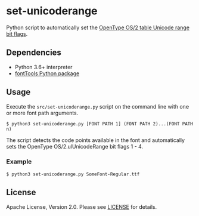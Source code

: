 # set-unicoderange

Python script to automatically set the [OpenType OS/2 table Unicode range bit flags](https://docs.microsoft.com/en-us/typography/opentype/spec/os2#ur).

## Dependencies

- Python 3.6+ interpreter
- [fontTools Python package](https://github.com/fonttools/fonttools)

## Usage

Execute the `src/set-unicoderange.py` script on the command line with one or more font path arguments.

```
$ python3 set-unicoderange.py [FONT PATH 1] (FONT PATH 2)...(FONT PATH n)
```

The script detects the code points available in the font and automatically sets the OpenType OS/2.ulUnicodeRange bit flags 1 - 4.

### Example

```
$ python3 set-unicoderange.py SomeFont-Regular.ttf
```

## License

Apache License, Version 2.0.  Please see [LICENSE](LICENSE) for details.
